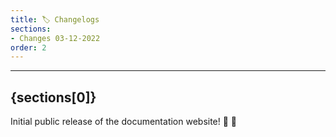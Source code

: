```yaml
---
title: 🏷️ Changelogs
sections:
- Changes 03-12-2022
order: 2
---
```


---

## {sections[0]} <a name="{sections[0]}"></a>
Initial public release of the documentation website! 🥳 🎉